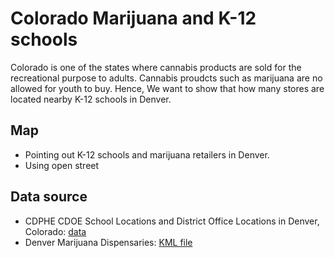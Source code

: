 # Colorado Marijuana and K-12 schools
Colorado is one of the states where cannabis products are sold for the recreational purpose to adults. Cannabis proudcts such as marijuana are no allowed for youth to buy. Hence, We want to show that how many stores are located nearby K-12 schools in Denver.

## Map
- Pointing out K-12 schools and marijuana retailers in Denver.
- Using open street

## Data source
- CDPHE CDOE School Locations and District Office Locations in Denver, Colorado: <a href="https://data-cdphe.opendata.arcgis.com/datasets/fec1a4755e7f454389dcd18e183c8e08_0/explore?location=39.008259%2C-105.547550%2C7.97&showTable=true" target="blank"> data </a>
- Denver Marijuana Dispensaries: <a href="https://www.google.com/maps/d/u/0/viewer?ie=UTF8&hl=en&msa=0&t=h&z=10&mid=1x7m0sPPdIli-Ty_5Lxf34Xjuxjk&ll=39.65969552327912%2C-104.9889105" target=blank> KML file </a>

